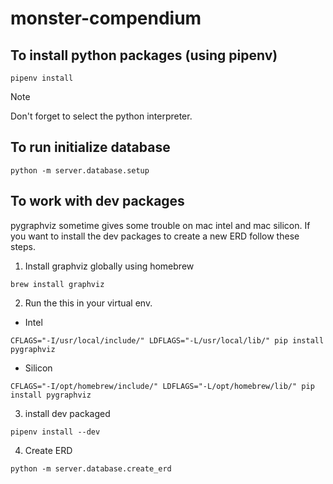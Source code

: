 # monster-compendium

## To install python packages (using pipenv)

```shell
pipenv install
```

> [!NOTE]
> Don't forget to select the python interpreter.

## To run initialize database

```shell
python -m server.database.setup
```

## To work with dev packages

pygraphviz sometime gives some trouble on mac intel and mac silicon.
If you want to install the dev packages to create a new ERD follow these steps.

1. Install graphviz globally using homebrew

```shell
brew install graphviz
```

2. Run the this in your virtual env.

- Intel

```shell
CFLAGS="-I/usr/local/include/" LDFLAGS="-L/usr/local/lib/" pip install pygraphviz
```

- Silicon

```shell
CFLAGS="-I/opt/homebrew/include/" LDFLAGS="-L/opt/homebrew/lib/" pip install pygraphviz
```

3. install dev packaged

```shell
pipenv install --dev
```

4. Create ERD

```shell
python -m server.database.create_erd
```
